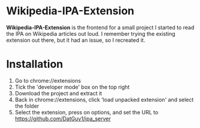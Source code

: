 # Wikipedia-IPA-Extension

**Wikipedia-IPA-Extension** is the frontend for a small project I started to read the IPA on Wikipedia articles out loud.
I remember trying the existing extension out there, but it had an issue, so I recreated it.


# Installation

1. Go to chrome://extensions
2. Tick the 'developer mode' box on the top right
3. Download the project and extract it
4. Back in chrome://extensions, click 'load unpacked extension' and select the folder
5. Select the extension, press on options, and set the URL to https://github.com/DatGuy1/ipa_server